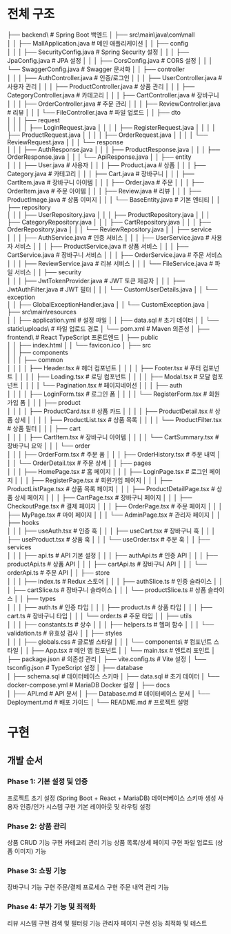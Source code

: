 # 전체 구조

├── backend\                          # Spring Boot 백엔드
│   ├── src\main\java\com\mall\
│   │   ├── MallApplication.java      # 메인 애플리케이션
│   │   ├── config\
│   │   │   ├── SecurityConfig.java   # Spring Security 설정
│   │   │   ├── JpaConfig.java        # JPA 설정
│   │   │   ├── CorsConfig.java       # CORS 설정
│   │   │   └── SwaggerConfig.java    # Swagger 문서화
│   │   ├── controller\
│   │   │   ├── AuthController.java   # 인증/로그인
│   │   │   ├── UserController.java   # 사용자 관리
│   │   │   ├── ProductController.java # 상품 관리
│   │   │   ├── CategoryController.java # 카테고리
│   │   │   ├── CartController.java   # 장바구니
│   │   │   ├── OrderController.java  # 주문 관리
│   │   │   ├── ReviewController.java # 리뷰
│   │   │   └── FileController.java   # 파일 업로드
│   │   ├── dto\
│   │   │   ├── request\
│   │   │   │   ├── LoginRequest.java
│   │   │   │   ├── RegisterRequest.java
│   │   │   │   ├── ProductRequest.java
│   │   │   │   ├── OrderRequest.java
│   │   │   │   └── ReviewRequest.java
│   │   │   └── response\
│   │   │       ├── AuthResponse.java
│   │   │       ├── ProductResponse.java
│   │   │       ├── OrderResponse.java
│   │   │       └── ApiResponse.java
│   │   ├── entity\
│   │   │   ├── User.java             # 사용자
│   │   │   ├── Product.java          # 상품
│   │   │   ├── Category.java         # 카테고리
│   │   │   ├── Cart.java             # 장바구니
│   │   │   ├── CartItem.java         # 장바구니 아이템
│   │   │   ├── Order.java            # 주문
│   │   │   ├── OrderItem.java        # 주문 아이템
│   │   │   ├── Review.java           # 리뷰
│   │   │   ├── ProductImage.java     # 상품 이미지
│   │   │   └── BaseEntity.java       # 기본 엔티티
│   │   ├── repository\
│   │   │   ├── UserRepository.java
│   │   │   ├── ProductRepository.java
│   │   │   ├── CategoryRepository.java
│   │   │   ├── CartRepository.java
│   │   │   ├── OrderRepository.java
│   │   │   └── ReviewRepository.java
│   │   ├── service\
│   │   │   ├── AuthService.java      # 인증 서비스
│   │   │   ├── UserService.java      # 사용자 서비스
│   │   │   ├── ProductService.java   # 상품 서비스
│   │   │   ├── CartService.java      # 장바구니 서비스
│   │   │   ├── OrderService.java     # 주문 서비스
│   │   │   ├── ReviewService.java    # 리뷰 서비스
│   │   │   └── FileService.java      # 파일 서비스
│   │   ├── security\
│   │   │   ├── JwtTokenProvider.java # JWT 토큰 제공자
│   │   │   ├── JwtAuthFilter.java    # JWT 필터
│   │   │   └── CustomUserDetails.java
│   │   └── exception\
│   │       ├── GlobalExceptionHandler.java
│   │       └── CustomException.java
│   ├── src\main\resources\
│   │   ├── application.yml           # 설정 파일
│   │   ├── data.sql                  # 초기 데이터
│   │   └── static\uploads\           # 파일 업로드 경로
│   └── pom.xml                       # Maven 의존성
│
├── frontend\                         # React TypeScript 프론트엔드
│   ├── public\
│   │   ├── index.html
│   │   └── favicon.ico
│   ├── src\
│   │   ├── components\
│   │   │   ├── common\
│   │   │   │   ├── Header.tsx        # 헤더 컴포넌트
│   │   │   │   ├── Footer.tsx        # 푸터 컴포넌트
│   │   │   │   ├── Loading.tsx       # 로딩 컴포넌트
│   │   │   │   ├── Modal.tsx         # 모달 컴포넌트
│   │   │   │   └── Pagination.tsx    # 페이지네이션
│   │   │   ├── auth\
│   │   │   │   ├── LoginForm.tsx     # 로그인 폼
│   │   │   │   └── RegisterForm.tsx  # 회원가입 폼
│   │   │   ├── product\
│   │   │   │   ├── ProductCard.tsx   # 상품 카드
│   │   │   │   ├── ProductDetail.tsx # 상품 상세
│   │   │   │   ├── ProductList.tsx   # 상품 목록
│   │   │   │   └── ProductFilter.tsx # 상품 필터
│   │   │   ├── cart\
│   │   │   │   ├── CartItem.tsx      # 장바구니 아이템
│   │   │   │   └── CartSummary.tsx   # 장바구니 요약
│   │   │   └── order\
│   │   │       ├── OrderForm.tsx     # 주문 폼
│   │   │       ├── OrderHistory.tsx  # 주문 내역
│   │   │       └── OrderDetail.tsx   # 주문 상세
│   │   ├── pages\
│   │   │   ├── HomePage.tsx          # 홈 페이지
│   │   │   ├── LoginPage.tsx         # 로그인 페이지
│   │   │   ├── RegisterPage.tsx      # 회원가입 페이지
│   │   │   ├── ProductListPage.tsx   # 상품 목록 페이지
│   │   │   ├── ProductDetailPage.tsx # 상품 상세 페이지
│   │   │   ├── CartPage.tsx          # 장바구니 페이지
│   │   │   ├── CheckoutPage.tsx      # 결제 페이지
│   │   │   ├── OrderPage.tsx         # 주문 페이지
│   │   │   ├── MyPage.tsx            # 마이 페이지
│   │   │   └── AdminPage.tsx         # 관리자 페이지
│   │   ├── hooks\
│   │   │   ├── useAuth.tsx           # 인증 훅
│   │   │   ├── useCart.tsx           # 장바구니 훅
│   │   │   ├── useProduct.tsx        # 상품 훅
│   │   │   └── useOrder.tsx          # 주문 훅
│   │   ├── services\
│   │   │   ├── api.ts                # API 기본 설정
│   │   │   ├── authApi.ts            # 인증 API
│   │   │   ├── productApi.ts         # 상품 API
│   │   │   ├── cartApi.ts            # 장바구니 API
│   │   │   └── orderApi.ts           # 주문 API
│   │   ├── store\
│   │   │   ├── index.ts              # Redux 스토어
│   │   │   ├── authSlice.ts          # 인증 슬라이스
│   │   │   ├── cartSlice.ts          # 장바구니 슬라이스
│   │   │   └── productSlice.ts       # 상품 슬라이스
│   │   ├── types\
│   │   │   ├── auth.ts               # 인증 타입
│   │   │   ├── product.ts            # 상품 타입
│   │   │   ├── cart.ts               # 장바구니 타입
│   │   │   └── order.ts              # 주문 타입
│   │   ├── utils\
│   │   │   ├── constants.ts          # 상수
│   │   │   ├── helpers.ts            # 헬퍼 함수
│   │   │   └── validation.ts         # 유효성 검사
│   │   ├── styles\
│   │   │   ├── globals.css           # 글로벌 스타일
│   │   │   └── components\           # 컴포넌트 스타일
│   │   ├── App.tsx                   # 메인 앱 컴포넌트
│   │   └── main.tsx                  # 엔트리 포인트
│   ├── package.json                  # 의존성 관리
│   ├── vite.config.ts               # Vite 설정
│   └── tsconfig.json                # TypeScript 설정
│
├── database\
│   ├── schema.sql                    # 데이터베이스 스키마
│   ├── data.sql                      # 초기 데이터
│   └── docker-compose.yml            # MariaDB Docker 설정
│
├── docs\
│   ├── API.md                        # API 문서
│   ├── Database.md                   # 데이터베이스 문서
│   └── Deployment.md                 # 배포 가이드
│
└── README.md                         # 프로젝트 설명


# 구현

## 개발 순서

### Phase 1: 기본 설정 및 인증

프로젝트 초기 설정 (Spring Boot + React + MariaDB)
데이터베이스 스키마 생성
사용자 인증/인가 시스템 구현
기본 레이아웃 및 라우팅 설정

### Phase 2: 상품 관리 

상품 CRUD 기능 구현
카테고리 관리 기능
상품 목록/상세 페이지 구현
파일 업로드 (상품 이미지) 기능

### Phase 3: 쇼핑 기능 

장바구니 기능 구현
주문/결제 프로세스 구현
주문 내역 관리 기능

### Phase 4: 부가 기능 및 최적화 

리뷰 시스템 구현
검색 및 필터링 기능
관리자 페이지 구현
성능 최적화 및 테스트